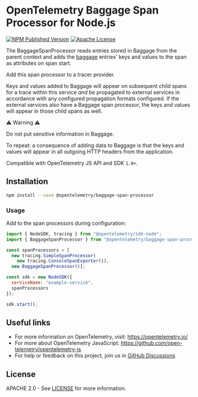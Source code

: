 # OpenTelemetry Baggage Span Processor for Node.js

[![NPM Published Version][npm-img]][npm-url]
[![Apache License][license-image]][license-url]

The BaggageSpanProcessor reads entries stored in Baggage from the parent context and adds the [baggage](https://opentelemetry.io/docs/concepts/signals/baggage) entries' keys and
values to the span as attributes on span start.

Add this span processor to a tracer provider.

Keys and values added to Baggage will appear on subsequent child spans for a trace within this service *and* be propagated to external services in accordance with any configured propagation formats configured.
If the external services also have a Baggage span processor, the keys and values will appear in those child spans as well.

⚠ Warning ⚠️

Do not put sensitive information in Baggage.

To repeat: a consequence of adding data to Baggage is that the keys and values will appear in all outgoing HTTP headers from the application.

Compatible with OpenTelemetry JS API and SDK `1.0+`.

## Installation

```bash
npm install --save @opentelemetry/baggage-span-processor
```

### Usage

Add to the span processors during configuration:

```javascript
import { NodeSDK, tracing } from "@opentelemetry/sdk-node";
import { BaggageSpanProcessor } from "@opentelemetry/baggage-span-processor";

const spanProcessors = [
  new tracing.SimpleSpanProcessor(
    new tracing.ConsoleSpanExporter()),
  new BaggageSpanProcessor()];

const sdk = new NodeSDK({
  serviceName: "example-service",
  spanProcessors
});

sdk.start();
```

## Useful links

- For more information on OpenTelemetry, visit: <https://opentelemetry.io/>
- For more about OpenTelemetry JavaScript: <https://github.com/open-telemetry/opentelemetry-js>
- For help or feedback on this project, join us in [GitHub Discussions][discussions-url]

## License

APACHE 2.0 - See [LICENSE][license-url] for more information.

[discussions-url]: https://github.com/open-telemetry/opentelemetry-js/discussions
[license-url]: https://github.com/open-telemetry/opentelemetry-js-contrib/blob/main/LICENSE
[license-image]: https://img.shields.io/badge/license-Apache_2.0-green.svg?style=flat
[npm-url]: https://www.npmjs.com/package/@opentelemetry/baggage-span-processor
[npm-img]: https://badge.fury.io/js/%40opentelemetry%2Fbaggage-span-processor.svg
